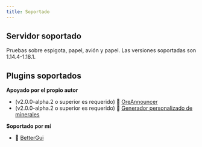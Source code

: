```yaml
---
title: Soportado
---
```


## Servidor soportado

Pruebas sobre espigota, papel, avión y papel. Las versiones soportadas son 1.14.4-1.18.1.

## Plugins soportados

__Apoyado por el propio autor__

* (v2.0.0-alpha.2 o superior es requerido) 📢 [OreAnnouncer](https://alessiodp.com/docs/oreannouncer/editblock#custom)
* (v2.0.0-alpha.2 o superior es requerido) 🚀 [Generador personalizado de minerales](https://github.com/DerFrZocker/Custom-Ore-Generator/wiki/ItemMods)

__Soportado por mí__

* 📌 [BetterGui](better-gui.md)
